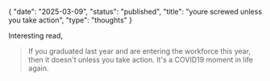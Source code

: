 {
    "date": "2025-03-09",
    "status": "published",
    "title": "youre screwed unless you take action",
    "type": "thoughts"
}


Interesting read,

> If you graduated last year and are entering the workforce this year, then it doesn't unless you take action. It's a COVID19 moment in life again.

